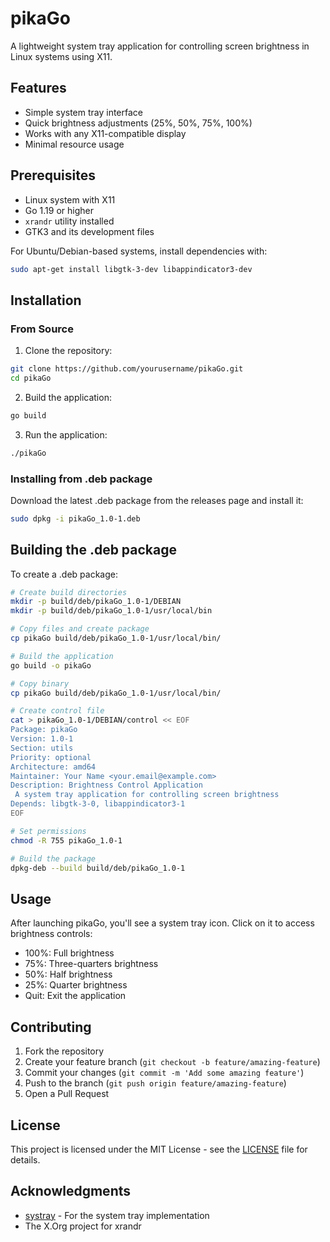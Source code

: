 # pikaGo

A lightweight system tray application for controlling screen brightness in Linux systems using X11.

## Features

- Simple system tray interface
- Quick brightness adjustments (25%, 50%, 75%, 100%)
- Works with any X11-compatible display
- Minimal resource usage

## Prerequisites

- Linux system with X11
- Go 1.19 or higher
- `xrandr` utility installed
- GTK3 and its development files

For Ubuntu/Debian-based systems, install dependencies with:
```bash
sudo apt-get install libgtk-3-dev libappindicator3-dev
```

## Installation

### From Source

1. Clone the repository:
```bash
git clone https://github.com/yourusername/pikaGo.git
cd pikaGo
```

2. Build the application:
```bash
go build
```

3. Run the application:
```bash
./pikaGo
```

### Installing from .deb package

Download the latest .deb package from the releases page and install it:

```bash
sudo dpkg -i pikaGo_1.0-1.deb
```

## Building the .deb package

To create a .deb package:

```bash
# Create build directories
mkdir -p build/deb/pikaGo_1.0-1/DEBIAN
mkdir -p build/deb/pikaGo_1.0-1/usr/local/bin

# Copy files and create package
cp pikaGo build/deb/pikaGo_1.0-1/usr/local/bin/

# Build the application
go build -o pikaGo

# Copy binary
cp pikaGo build/deb/pikaGo_1.0-1/usr/local/bin/

# Create control file
cat > pikaGo_1.0-1/DEBIAN/control << EOF
Package: pikaGo
Version: 1.0-1
Section: utils
Priority: optional
Architecture: amd64
Maintainer: Your Name <your.email@example.com>
Description: Brightness Control Application
 A system tray application for controlling screen brightness
Depends: libgtk-3-0, libappindicator3-1
EOF

# Set permissions
chmod -R 755 pikaGo_1.0-1

# Build the package
dpkg-deb --build build/deb/pikaGo_1.0-1
```

## Usage

After launching pikaGo, you'll see a system tray icon. Click on it to access brightness controls:

- 100%: Full brightness
- 75%: Three-quarters brightness
- 50%: Half brightness
- 25%: Quarter brightness
- Quit: Exit the application

## Contributing

1. Fork the repository
2. Create your feature branch (`git checkout -b feature/amazing-feature`)
3. Commit your changes (`git commit -m 'Add some amazing feature'`)
4. Push to the branch (`git push origin feature/amazing-feature`)
5. Open a Pull Request

## License

This project is licensed under the MIT License - see the [LICENSE](LICENSE) file for details.

## Acknowledgments

- [systray](https://github.com/getlantern/systray) - For the system tray implementation
- The X.Org project for xrandr
